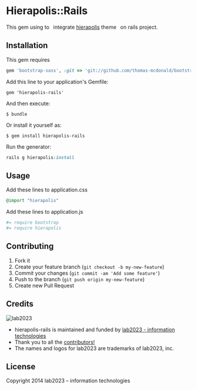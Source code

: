 # Hierapolis::Rails

This gem using to  integrate [hierapolis](https://github.com/kebab-project/hierapolis) theme  on rails project.

## Installation

This gem requires

```ruby
gem 'bootstrap-sass', :git => 'git://github.com/thomas-mcdonald/bootstrap-sass.git', :branch => '3'
```

Add this line to your application's Gemfile:

    gem 'hierapolis-rails'

And then execute:

    $ bundle

Or install it yourself as:

    $ gem install hierapolis-rails

Run the generator:

```ruby
rails g hierapolis:install
```

## Usage

Add these lines to application.css

```ruby
@import "hierapolis"
```

Add these lines to application.js
```ruby
#= require bootstrap
#= require hierapolis
```


## Contributing

1. Fork it
2. Create your feature branch (`git checkout -b my-new-feature`)
3. Commit your changes (`git commit -am 'Add some feature'`)
4. Push to the branch (`git push origin my-new-feature`)
5. Create new Pull Request

## Credits

![lab2023](http://lab2023.com/assets/images/named-logo.png)

- hierapolis-rails is maintained and funded by [lab2023 - information technologies](http://lab2023.com/)
- Thank you to all the [contributors!](https://github.com/lab2023/hierapolis-rails/graphs/contributors)
- The names and logos for lab2023 are trademarks of lab2023, inc.

## License

Copyright 2014 lab2023 – information technologies